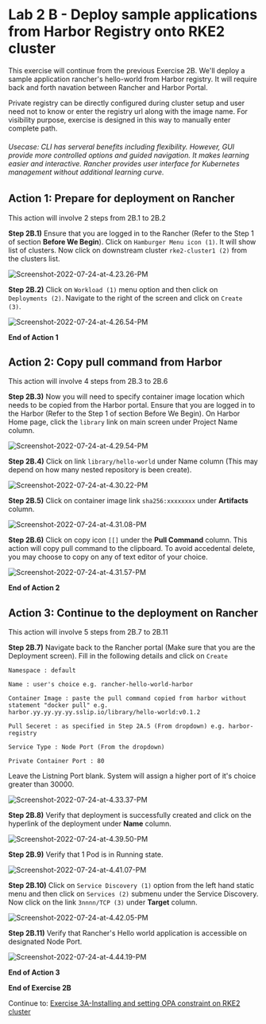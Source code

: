 # Lab 2 B - Deploy sample applications from Harbor Registry onto RKE2 cluster

This exercise will continue from the previous Exercise 2B. We'll deploy a sample application rancher's hello-world from Harbor registry. It will require back and forth navation between Rancher and Harbor Portal. 

Private registry can be directly configured during cluster setup and user need not to know or enter the registry url along with the image name. For visibility purpose, exercise is designed in this way to manually enter complete path.  

###### Usecase: CLI has serveral benefits including flexibility. However, GUI provide more controlled options and guided navigation. It makes learning easier and interactive. Rancher provides user interface for Kubernetes management without additional learning curve. 

## Action 1: Prepare for deployment on Rancher 

This action will involve 2 steps from 2B.1 to 2B.2

**Step 2B.1)** Ensure that you are logged in to the Rancher (Refer to the Step 1 of section **Before We Begin**). Click on `Hamburger Menu icon (1)`. It will show list of clusters. Now click on downstream cluster `rke2-cluster1 (2)` from the clusters list.

![Screenshot-2022-07-24-at-4.23.26-PM](../images/Screenshot-2022-07-24-at-4.23.26-PM.png)

**Step 2B.2)** Click on `Workload (1)` menu option and then click on `Deployments (2)`. Navigate to the right of the screen and click on `Create (3)`. 

![Screenshot-2022-07-24-at-4.26.54-PM](../images/Screenshot-2022-07-24-at-4.26.54-PM.png)

**End of Action 1**



## Action 2: Copy pull command from Harbor 

This action will involve 4 steps from 2B.3 to 2B.6

**Step 2B.3)** Now you will need to specify container image location which needs to be copied from the Harbor portal. Ensure that you are logged in to the Harbor (Refer to the Step 1 of section Before We Begin). On Harbor Home page, click the `library` link on main screen under Project Name column. 

![Screenshot-2022-07-24-at-4.29.54-PM](../images/Screenshot-2022-07-24-at-4.29.54-PM.png)

**Step 2B.4)** Click on link `library/hello-world` under Name column (This may depend on how many nested repository is been create).

![Screenshot-2022-07-24-at-4.30.22-PM](../images/Screenshot-2022-07-24-at-4.30.22-PM.png)

**Step 2B.5)** Click on container image link `sha256:xxxxxxxx` under **Artifacts** column. 

![Screenshot-2022-07-24-at-4.31.08-PM](../images/Screenshot-2022-07-24-at-4.31.08-PM.png)

**Step 2B.6)** Click on copy icon `[[]` under the **Pull Command** column. This action will copy pull command to the clipboard. To avoid accedental delete, you may choose to copy on any of text editor of your choice. 

![Screenshot-2022-07-24-at-4.31.57-PM](../images/Screenshot-2022-07-24-at-4.31.57-PM.png)

**End of Action 2**



## Action 3: Continue to the deployment on Rancher 

This action will involve 5 steps from 2B.7 to 2B.11

**Step 2B.7)** Navigate back to the Rancher portal (Make sure that you are the Deployment screen). Fill in the following details and click on `Create` 

`Namespace : default`

`Name : user's choice e.g. rancher-hello-world-harbor`

`Container Image : paste the pull command copied from harbor without statement "docker pull" e.g. harbor.yy.yy.yy.yy.sslip.io/library/hello-world:v0.1.2`

`Pull Seceret : as specified in Step 2A.5 (From dropdown) e.g. harbor-registry `

`Service Type : Node Port (From the dropdown)`

`Private Container Port : 80`

Leave the Listning Port blank. System will assign a higher port of it's choice greater than 30000.  

![Screenshot-2022-07-24-at-4.33.37-PM](../images/Screenshot-2022-07-24-at-4.33.37-PM.png)

**Step 2B.8)** Verify that deployment is successfully created and click on the hyperlink of the deployment under **Name** column. 

![Screenshot-2022-07-24-at-4.39.50-PM](../images/Screenshot-2022-07-24-at-4.39.50-PM.png)

**Step 2B.9)** Verify that 1 Pod is in Running state. 

![Screenshot-2022-07-24-at-4.41.07-PM](../images/Screenshot-2022-07-24-at-4.41.07-PM.png)

**Step 2B.10)** Click on `Service Discovery (1)` option from the left hand static menu and then click on `Services (2)`  submenu under the Service Discovery. Now click on the link `3nnnn/TCP (3)` under **Target** column.

![Screenshot-2022-07-24-at-4.42.05-PM](../images/Screenshot-2022-07-24-at-4.42.05-PM.png)

**Step 2B.11)** Verify that Rancher's Hello world application is accessible on designated Node Port. 

![Screenshot-2022-07-24-at-4.44.19-PM](../images/Screenshot-2022-07-24-at-4.44.19-PM.png)

**End of Action 3**

**End of Exercise 2B**

Continue to: [Exercise 3A-Installing and setting OPA constraint on RKE2 cluster](https://github.com/dsohk/rancher-private-registry-workshop/blob/main/docs/Exercise-03A-InstallOPA.md)
